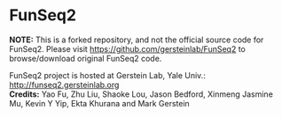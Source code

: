 FunSeq2
=======

**NOTE:** This is a forked repository, and not the official source code for FunSeq2. Please visit https://github.com/gersteinlab/FunSeq2 to browse/download original FunSeq2 code.

FunSeq2 project is hosted at Gerstein Lab, Yale Univ.: http://funseq2.gersteinlab.org  
**Credits:** Yao Fu, Zhu Liu, Shaoke Lou, Jason Bedford, Xinmeng Jasmine Mu, Kevin Y Yip, Ekta Khurana and Mark Gerstein
